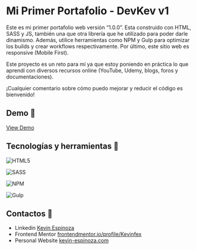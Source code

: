 # Mi Primer Portafolio - DevKev v1

Este es mi primer portafolio web versión “1.0.0”. Esta construido con HTML, SASS y JS, también una que otra librería que he utilizado para poder darle dinamismo. Además, utilice herramientas como NPM y Gulp para optimizar los builds y crear workflows respectivamente. Por último, este sitio web es responsive (Mobile First).

Este proyecto es un reto para mí ya que estoy poniendo en práctica lo que aprendí con diversos recursos online (YouTube, Udemy, blogs, foros y documentaciones).

¡Cualquier comentario sobre cómo puedo mejorar y reducir el código es bienvenido! 

## Demo 🚀

[View Demo](https://kevin-espinoza.com)

## Tecnologías y herramientas 🔧

![HTML5](https://img.shields.io/badge/html5-%23E34F26.svg?style=for-the-badge&logo=html5&logoColor=white)

![SASS](https://img.shields.io/badge/SASS-hotpink.svg?style=for-the-badge&logo=SASS&logoColor=white)

![NPM](https://img.shields.io/badge/NPM-%23CB3837.svg?style=for-the-badge&logo=npm&logoColor=white)

![Gulp](https://img.shields.io/badge/GULP-%23CF4647.svg?style=for-the-badge&logo=gulp&logoColor=white)


## Contactos 📧

- Linkedin [Kevin Espinoza](https://www.linkedin.com/in/kevinfex/)
- Frontend Mentor [frontendmentor.io/profile/Kevinfex](https://www.frontendmentor.io/profile/Kevinfex)
- Personal Website [kevin-espinoza.com](https://kevin-espinoza.com)
